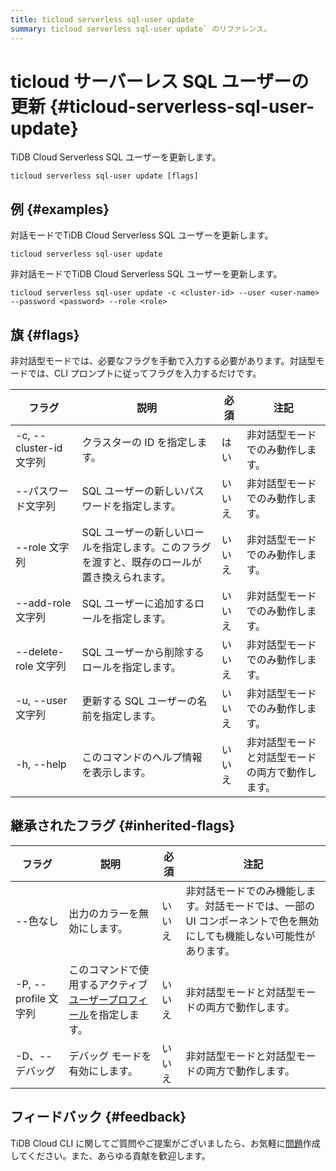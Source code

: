 ```yaml
---
title: ticloud serverless sql-user update
summary: ticloud serverless sql-user update` のリファレンス。
---
```


# ticloud サーバーレス SQL ユーザーの更新 {#ticloud-serverless-sql-user-update}

TiDB Cloud Serverless SQL ユーザーを更新します。

```shell
ticloud serverless sql-user update [flags]
```

## 例 {#examples}

対話モードでTiDB Cloud Serverless SQL ユーザーを更新します。

```shell
ticloud serverless sql-user update
```

非対話モードでTiDB Cloud Serverless SQL ユーザーを更新します。

```shell
ticloud serverless sql-user update -c <cluster-id> --user <user-name> --password <password> --role <role>
```

## 旗 {#flags}

非対話型モードでは、必要なフラグを手動で入力する必要があります。対話型モードでは、CLI プロンプトに従ってフラグを入力するだけです。

| フラグ                  | 説明                                               | 必須  | 注記                       |
| -------------------- | ------------------------------------------------ | --- | ------------------------ |
| -c, --cluster-id 文字列 | クラスターの ID を指定します。                                | はい  | 非対話型モードでのみ動作します。         |
| --パスワード文字列           | SQL ユーザーの新しいパスワードを指定します。                         | いいえ | 非対話型モードでのみ動作します。         |
| --role 文字列           | SQL ユーザーの新しいロールを指定します。このフラグを渡すと、既存のロールが置き換えられます。 | いいえ | 非対話型モードでのみ動作します。         |
| --add-role 文字列       | SQL ユーザーに追加するロールを指定します。                          | いいえ | 非対話型モードでのみ動作します。         |
| --delete-role 文字列    | SQL ユーザーから削除するロールを指定します。                         | いいえ | 非対話型モードでのみ動作します。         |
| -u, --user 文字列       | 更新する SQL ユーザーの名前を指定します。                          | いいえ | 非対話型モードでのみ動作します。         |
| -h, --help           | このコマンドのヘルプ情報を表示します。                              | いいえ | 非対話型モードと対話型モードの両方で動作します。 |

## 継承されたフラグ {#inherited-flags}

| フラグ               | 説明                                                                             | 必須  | 注記                                                           |
| ----------------- | ------------------------------------------------------------------------------ | --- | ------------------------------------------------------------ |
| --色なし             | 出力のカラーを無効にします。                                                                 | いいえ | 非対話モードでのみ機能します。対話モードでは、一部の UI コンポーネントで色を無効にしても機能しない可能性があります。 |
| -P, --profile 文字列 | このコマンドで使用するアクティブ[ユーザープロフィール](/tidb-cloud/cli-reference.md#user-profile)を指定します。 | いいえ | 非対話型モードと対話型モードの両方で動作します。                                     |
| -D、--デバッグ         | デバッグ モードを有効にします。                                                               | いいえ | 非対話型モードと対話型モードの両方で動作します。                                     |

## フィードバック {#feedback}

TiDB Cloud CLI に関してご質問やご提案がございましたら、お気軽に[問題](https://github.com/tidbcloud/tidbcloud-cli/issues/new/choose)作成してください。また、あらゆる貢献を歓迎します。
